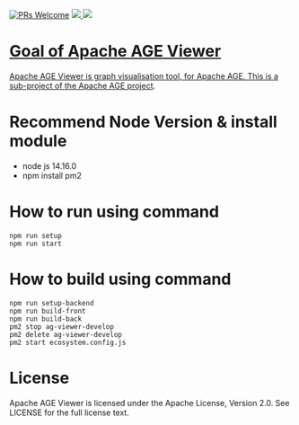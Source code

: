 [![PRs Welcome](https://img.shields.io/badge/PRs-welcome-brightgreen.svg?style=flat-square)](http://makeapullrequest.com)
  <a href="https://github.com/apache/age/blob/master/LICENSE">
    <img src="https://img.shields.io/github/license/apache/age-viewer"/>
  <a href="https://github.com/apache/age/stargazers">
    <img src="https://img.shields.io/github/stars/apache/age-viewer"/>
</p>
  
# Goal of Apache AGE Viewer

Apache AGE Viewer is graph visualisation tool, for Apache AGE. 
This is a sub-project of [the Apache AGE project](https://age.apache.org/#).


# Recommend Node Version & install module
- node js 14.16.0
- npm install pm2

# How to run using command
```
npm run setup
npm run start
```
# How to build using command
```
npm run setup-backend
npm run build-front
npm run build-back
pm2 stop ag-viewer-develop
pm2 delete ag-viewer-develop
pm2 start ecosystem.config.js
```

# License
Apache AGE Viewer is licensed under the Apache License, Version 2.0. See LICENSE for the full license text.
